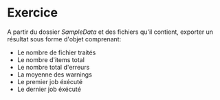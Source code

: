 # Exercice

A partir du dossier _SampleData_ et des fichiers qu'il contient, exporter un résultat sous forme d'objet comprenant:

- Le nombre de fichier traités
- Le nombre d'items total
- Le nombre total d'erreurs
- La moyenne des warnings
- Le premier job éxécuté
- Le dernier job éxécuté
